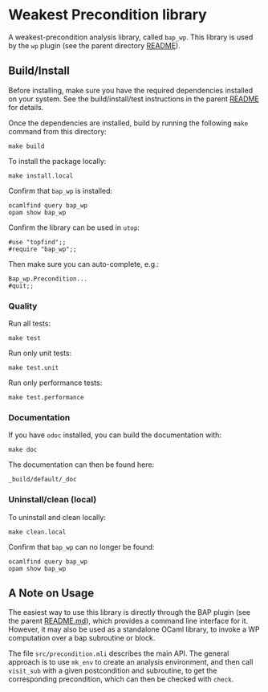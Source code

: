 # Weakest Precondition library

A weakest-precondition analysis library, called `bap_wp`. This library is used by the `wp` plugin (see the parent directory [README](./../../README.md)).


## Build/Install

Before installing, make sure you have the required dependencies installed on your system. See the build/install/test instructions in the parent [README](./../../README.md) for details.

Once the dependencies are installed, build by running the following `make` command from this directory:

    make build

To install the package locally:

    make install.local

Confirm that `bap_wp` is installed:

    ocamlfind query bap_wp
    opam show bap_wp

Confirm the library can be used in `utop`:

    #use "topfind";;
    #require "bap_wp";;

Then make sure you can auto-complete, e.g.:

    Bap_wp.Precondition...
    #quit;;


### Quality

Run all tests:

    make test

Run only unit tests:

    make test.unit

Run only performance tests:

    make test.performance


### Documentation

If you have `odoc` installed, you can build the documentation with:

    make doc

The documentation can then be found here:

    _build/default/_doc


### Uninstall/clean (local)

To uninstall and clean locally:

    make clean.local

Confirm that `bap_wp` can no longer be found:

    ocamlfind query bap_wp
    opam show bap_wp


## A Note on Usage

The easiest way to use this library is directly through the BAP plugin (see the parent [README.md](./../../README.md)), which provides a command line interface for it. However, it may also be used as a standalone OCaml library, to invoke a WP computation over a bap subroutine or block.

The file `src/precondition.mli` describes the main API. The general approach is to use `mk_env` to create an analysis environment, and then call `visit_sub` with a given postcondition and subroutine, to get the corresponding precondition, which can then be checked with `check`.